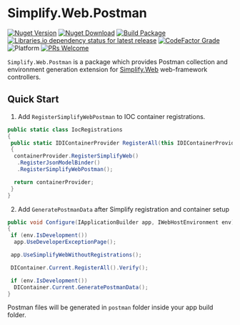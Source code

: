 # Simplify.Web.Postman

[![Nuget Version](https://img.shields.io/nuget/v/Simplify.Web.Postman)](https://www.nuget.org/packages/Simplify.Web.Postman/)
[![Nuget Download](https://img.shields.io/nuget/dt/Simplify.Web.Postman)](https://www.nuget.org/packages/Simplify.Web.Postman/)
[![Build Package](https://github.com/SimplifyNet/Simplify.Web.Postman/actions/workflows/build.yml/badge.svg)](https://github.com/SimplifyNet/Simplify.Web.Postman/actions/workflows/build.yml)[![Libraries.io dependency status for latest release](https://img.shields.io/librariesio/release/nuget/Simplify.Web.Postman)](https://libraries.io/nuget/Simplify.Web.Postman)
[![CodeFactor Grade](https://img.shields.io/codefactor/grade/github/SimplifyNet/Simplify.Web.Postman)](https://www.codefactor.io/repository/github/simplifynet/Simplify.Web.Postman)
![Platform](https://img.shields.io/badge/platform-.NET%20Standard%202.0-lightgrey)
[![PRs Welcome](https://img.shields.io/badge/PRs-welcome-brightgreen)](http://makeapullrequest.com)

`Simplify.Web.Postman` is a package which provides Postman collection and environment generation extension for [Simplify.Web](https://github.com/SimplifyNet/Simplify.Web) web-framework controllers.

## Quick Start

1. Add `RegisterSimplifyWebPostman` to IOC container registrations.

```csharp
public static class IocRegistrations
{
 public static IDIContainerProvider RegisterAll(this IDIContainerProvider containerProvider)
 {
  containerProvider.RegisterSimplifyWeb()
   .RegisterJsonModelBinder()
   .RegisterSimplifyWebPostman();

  return containerProvider;
 }
}
```

2. Add `GeneratePostmanData` after Simplify registration and container setup

```csharp
public void Configure(IApplicationBuilder app, IWebHostEnvironment env)
{
 if (env.IsDevelopment())
  app.UseDeveloperExceptionPage();

 app.UseSimplifyWebWithoutRegistrations();

 DIContainer.Current.RegisterAll().Verify();

 if (env.IsDevelopment())
  DIContainer.Current.GeneratePostmanData();
}
```

Postman files will be generated in `postman` folder inside your app build folder.
